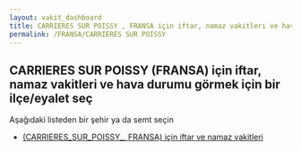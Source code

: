 ```yaml
---
layout: vakit_dashboard
title: CARRIERES SUR POISSY , FRANSA için iftar, namaz vakitleri ve hava durumu - ilçe/eyalet seç
permalink: /FRANSA/CARRIERES SUR POISSY 
---
```


## CARRIERES SUR POISSY  (FRANSA) için iftar, namaz vakitleri ve hava durumu  görmek için bir ilçe/eyalet seç

Aşağıdaki listeden bir şehir ya da semt seçin

* [ (CARRIERES_SUR_POISSY_, FRANSA) için iftar ve namaz vakitleri](/FRANSA/CARRIERES_SUR_POISSY_/)

<script type="text/javascript">
  var GLOBAL_COUNTRY = 'FRANSA';
  var GLOBAL_CITY = 'CARRIERES SUR POISSY ';
  var GLOBAL_STATE = 'CARRIERES SUR POISSY ';
</script>

